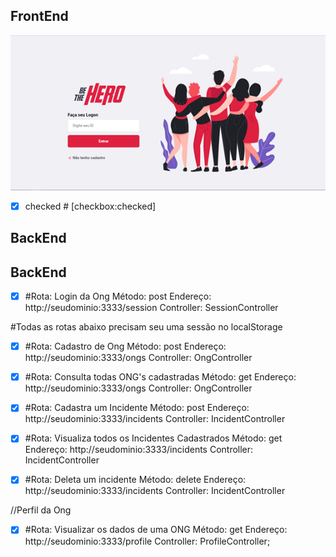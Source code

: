 
## FrontEnd

![Página de Login](login.png)




* [X] checked   # [checkbox:checked]






## BackEnd




## BackEnd
* [X] #Rota: Login da Ong
Método: post
Endereço: http://seudominio:3333/session
Controller: SessionController

#Todas as rotas abaixo precisam seu uma sessão no localStorage
* [X] #Rota: Cadastro de Ong
Método: post
Endereço: http://seudominio:3333/ongs
Controller: OngController

* [X] #Rota: Consulta todas ONG's cadastradas
Método: get
Endereço: http://seudominio:3333/ongs
Controller: OngController
 
* [X] #Rota: Cadastra um Incidente 
Método: post
Endereço: http://seudominio:3333/incidents
Controller: IncidentController

* [X] #Rota: Visualiza todos os Incidentes Cadastrados
Método: get
Endereço: http://seudominio:3333/incidents
Controller: IncidentController

* [X] #Rota: Deleta um incidente
Método: delete
Endereço: http://seudominio:3333/incidents
Controller: IncidentController

//Perfil da Ong
* [X] #Rota: Visualizar os dados de uma ONG 
Método: get
Endereço: http://seudominio:3333/profile
Controller: ProfileController;